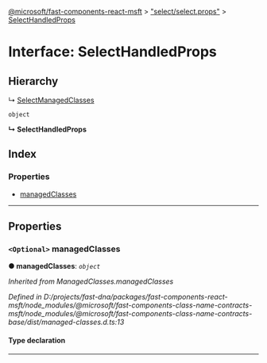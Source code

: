 [@microsoft/fast-components-react-msft](../README.md) > ["select/select.props"](../modules/_select_select_props_.md) > [SelectHandledProps](../interfaces/_select_select_props_.selecthandledprops.md)

# Interface: SelectHandledProps

## Hierarchy

↳  [SelectManagedClasses](_select_select_props_.selectmanagedclasses.md)

 `object`

**↳ SelectHandledProps**

## Index

### Properties

* [managedClasses](_select_select_props_.selecthandledprops.md#managedclasses)

---

## Properties

<a id="managedclasses"></a>

### `<Optional>` managedClasses

**● managedClasses**: *`object`*

*Inherited from ManagedClasses.managedClasses*

*Defined in D:/projects/fast-dna/packages/fast-components-react-msft/node_modules/@microsoft/fast-components-class-name-contracts-msft/node_modules/@microsoft/fast-components-class-name-contracts-base/dist/managed-classes.d.ts:13*

#### Type declaration

___

